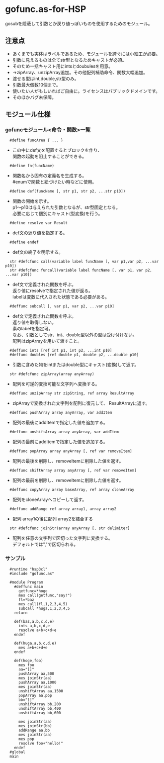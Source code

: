 # gofunc.as-for-HSP
gosubを隠蔽して引数とか戻り値っぽいものを使用するためのモジュール。

## 注意点
* あくまでも実体はラベルであるため、モジュールを跨ぐには小細工が必要。
* 引数に見えるものは全てstr型となるためキャストが必須。
* そのため一括キャスト用にintsとdoubulesを用意。
* ->zipArray、unzipArray追加。その他配列補助命令、関数大幅追加。
* 渡せる型はint,double,str型のみ。
* 引数最大個数10個まで。
* 使いたい人がもしいればご自由に。ライセンスはパブリックドメインです。
* そのほかバグ未保障。

## モジュール仕様
### gofuncモジュール<命令・関数>一覧    

```hsp
  #define funcArea { ... }
```

* この中にdef文を配置するとブロックを作り、  
  関数の起動を阻止することができる。

```hsp
  #define fn(funcName)
```

* 関数名から固有の定義名を生成する。  
  &#035;enumで関数と紐づけたい時などに使用。

```hsp
  #define def(funcName [, str p1, str p2, ...str p10])
```

* 関数の開始を示す。  
	p1～p10は与えられた引数となるが、str型固定となる。  
	必要に応じて個別にキャスト(型変換)を行う。

```hsp
  #define resolve var Result
```

* def文の返り値を指定する。

```hsp
  #define endef
```

* def文の終了を明示する。

```hsp
  str #defcfunc call(variable label funcName [, var p1,var p2, ...var p10])
  str #defcfunc funcall(variable label funcName [, var p1, var p2, ...var p10])
```

* def文で定義された関数を呼ぶ。  
	返り値にresolveで指定された値が返る。  
	labelは変数に代入された状態である必要がある。

```hsp
  #deffunc subcall [, var p1, var p2, ...var p10]
```

* def文で定義された関数を呼ぶ。  
	返り値を取得しない。  
	素のlabelを指定可。  
	なお、引数としてstr、int、double型以外の型は受け付けない。  
	配列はzipArrayを用いて渡すこと。

```hsp
  #deffunc ints [ref int p1, int p2, ...int p10]
  #deffunc doubles [ref double p1, double p2, ...double p10]
```

* 引数に含めた物をintまたはdouble型にキャスト(変換)して返す。

```hsp
  str #defcfunc zipArray(array anyArray)
```

* 配列を可逆的変換可能な文字列へ変換する。

```hsp
  #deffunc unzipArray str zipString, ref array ResultArray
```

* zipArrayで変換された文字列を配列に復元して、 
  ResultArrayに返す。
  
```hsp
  #deffunc pushArray array anyArray, var addItem
```

* 配列の最後にaddItemで指定した値を追加する。

```hsp
  #deffunc unshiftArray array anyArray, var addItem
```

* 配列の最前にaddItemで指定した値を追加する。

```hsp
  #deffunc popArray array anyArray [, ref var removeItem]
```

* 配列の最後を削除し、removeItemに削除した値を返す。

```hsp
  #deffunc shiftArray array anyArray [, ref var removeItem]
```

* 配列の最前を削除し、removeItemに削除した値を返す。

```hsp
  #deffunc copyArray array baseArray, ref array cloneArray
```

* 配列をcloneArrayへコピーして返す。

```hsp
  #deffunc addRange ref array array1, array array2
```

* 配列 array1の後に配列 array2を結合する

```hsp
  str #defcfunc joinStr(array anyArray [, str delimiter]
```

* 配列を任意の文字列で区切った文字列に変換する。  
  デフォルトでは","で区切られる。

### サンプル  

```hsp
  #runtime "hsp3cl"
  #include "gofunc.as"

  #module Program
    #deffunc main
      getfunc=*hoge
      mes call(getfunc,"say!")
      fl=*baz
      mes call(fl,1,2,3,4,5)
      subcall *huga,1,2,3,4,5
    return

    def(baz,a,b,c,d,e)
      ints a,b,c,d,e
      resolve a+b+c+d+e
    endef

    def(huga,a,b,c,d,e)
      mes a+b+c+d+e
    endef

    def(hoge,foo)
      mes foo
      aa="[]"
      pushArray aa,500
      mes joinStr(aa)
      pushArray aa,1000
      mes joinStr(aa)
      unshiftArray aa,1500
      popArray aa,pop
      bb="[]"
      unshiftArray bb,200
      unshiftArray bb,400
      unshiftArray bb,600

      mes joinStr(aa)
      mes joinStr(bb)
      addRange aa,bb
      mes joinStr(aa)
      mes pop
      resolve foo+"hello!"
    endef
  #global
  main
 ```
